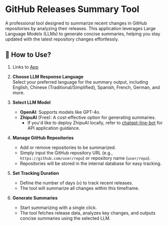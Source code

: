 # GitHub Releases Summary Tool

A professional tool designed to summarize recent changes in GitHub repositories by analyzing their releases. This application leverages Large Language Models (LLMs) to generate concise summaries, helping you stay updated with the latest repository changes effortlessly.

## 🚀 **How to Use?**

1. Links to [App](https://app-releases-summary.streamlit.app/)

2. **Choose LLM Response Language**  
   Select your preferred language for the summary output, including English, Chinese (Traditional/Simplified), Spanish, French, German, and more.

3. **Select LLM Model**  
   - **OpenAI**: Supports models like GPT-4o.  
   - **ZhipuAI** (Free): A cost-effective option for generating summaries.  
     - If you'd like to deploy ZhipuAI locally, refer to [chatgpt-line-bot](https://github.com/your-link-here) for API application guidance.

4. **Manage GitHub Repositories**  
   - Add or remove repositories to be summarized.  
   - Simply input the GitHub repository URL (e.g., `https://github.com/user/repo`) or repository name (`user/repo`).  
   - Repositories will be stored in the internal database for easy tracking.

5. **Set Tracking Duration**  
   - Define the number of days (`n`) to track recent releases.  
   - The tool will summarize all changes within this timeframe.

6. **Generate Summaries**  
   - Start summarizing with a single click.  
   - The tool fetches release data, analyzes key changes, and outputs concise summaries using the selected LLM.
